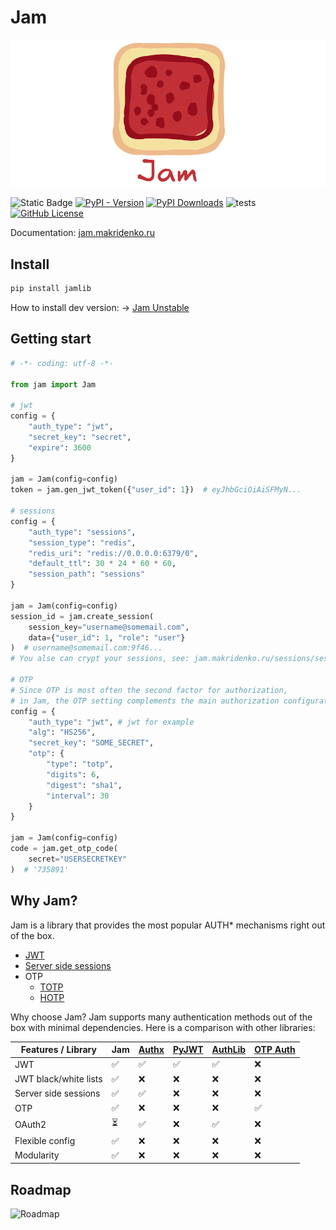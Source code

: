 # Jam

![logo](https://github.com/lyaguxafrog/jam/blob/master/docs/assets/h_logo_n_title.png?raw=true)

![Static Badge](https://img.shields.io/badge/Python-3.9%2B-blue?logo=python&logoColor=white)
[![PyPI - Version](https://img.shields.io/pypi/v/jamlib)](https://pypi.org/project/jamlib/)
[![PyPI Downloads](https://static.pepy.tech/personalized-badge/jamlib?period=total&units=INTERNATIONAL_SYSTEM&left_color=GRAY&right_color=RED&left_text=Downloads)](https://pypi.org/project/jamlib/)
![tests](https://github.com/lyaguxafrog/jam/actions/workflows/run-tests.yml/badge.svg)
[![GitHub License](https://img.shields.io/github/license/lyaguxafrog/jam)](https://github.com/lyaguxafrog/jam/blob/master/LICENSE.md)

Documentation: [jam.makridenko.ru](https://jam.makridenko.ru)

## Install
```bash
pip install jamlib
```
How to install dev version: -> [Jam Unstable](https://jam.makridenko.ru/install_unstable/)


## Getting start
```python
# -*- coding: utf-8 -*-

from jam import Jam

# jwt
config = {
    "auth_type": "jwt",
    "secret_key": "secret",
    "expire": 3600
}

jam = Jam(config=config)
token = jam.gen_jwt_token({"user_id": 1})  # eyJhbGciOiAiSFMyN...

# sessions
config = {
    "auth_type": "sessions",
    "session_type": "redis",
    "redis_uri": "redis://0.0.0.0:6379/0",
    "default_ttl": 30 * 24 * 60 * 60,
    "session_path": "sessions"
}

jam = Jam(config=config)
session_id = jam.create_session(
    session_key="username@somemail.com",
    data={"user_id": 1, "role": "user"}
)  # username@somemail.com:9f46...
# You alse can crypt your sessions, see: jam.makridenko.ru/sessions/session_crypt/

# OTP
# Since OTP is most often the second factor for authorization,
# in Jam, the OTP setting complements the main authorization configuration
config = {
    "auth_type": "jwt", # jwt for example
    "alg": "HS256",
    "secret_key": "SOME_SECRET",
    "otp": {
        "type": "totp",
        "digits": 6,
        "digest": "sha1",
        "interval": 30
    }
}

jam = Jam(config=config)
code = jam.get_otp_code(
    secret="USERSECRETKEY"
)  # '735891'
```

## Why Jam?
Jam is a library that provides the most popular AUTH* mechanisms right out of the box.

* [JWT](https://jam.makridenko.ru/jwt/instance/)
* [Server side sessions](https://jam.makridenko.ru/sessions/instance/)
* OTP
  * [TOTP](https://jam.makridenko.ru/otp/totp/)
  * [HOTP](https://jam.makridenko.ru/otp/hotp/)


Why choose Jam? Jam supports many authentication methods out of the box with minimal dependencies.
Here is a comparison with other libraries:

| Features / Library    | **Jam**                                                                                               | [Authx](https://authx.yezz.me/) | [PyJWT](https://pyjwt.readthedocs.io) | [AuthLib](https://docs.authlib.org) | [OTP Auth](https://otp.authlib.org/) |
|-----------------------|-------------------------------------------------------------------------------------------------------|--------------------------------|---------------------------------------|-------------------------------------|--------------------------------------|
| JWT                   | ✅                                                                                                     | ✅ | ✅ | ✅ | ❌                                    |
| JWT black/white lists | ✅                                                                                                     | ❌ | ❌ | ❌ | ❌ |
| Server side sessions  | ✅                                                                                                     | ✅ | ❌ | ❌ | ❌                                    |
| OTP                   | ✅                                                                                                     | ❌ | ❌ | ❌ | ✅ |
| OAuth2                | ⏳                                                                                                     | ✅ | ❌ | ✅ | ❌ |
| Flexible config       | ✅                                                                                                     | ❌ | ❌ | ❌ | ❌ |
| Modularity            | ✅                                                                                                     | ❌ | ❌ | ❌ | ❌ |

## Roadmap
![Roadmap](https://jam.makridenko.ru/assets/roadmap.png?raw=true)

